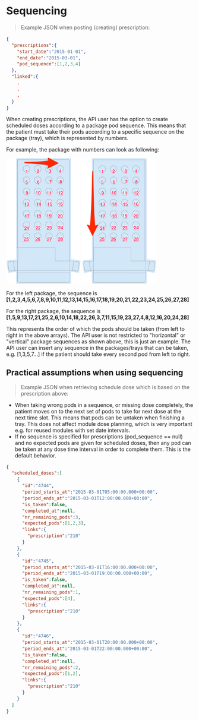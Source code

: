 # Sequencing

> Example JSON when posting (creating) prescription:

```json
{
  "prescriptions":{
    "start_date":"2015-01-01",
    "end_date":"2015-03-01",
    "pod_sequence":[1,2,3,4]
  },
  "linked":{
    .
    .
    .
  }
}
```

When creating prescriptions, the API user has the option to create scheduled doses according to a package pod sequence. This means that the patient must take their pods according to a specific sequence on the package (tray), which is represented by numbers.

For example, the package with numbers can look as following:

<img src="images/horizontal-sequence.jpg" width="200">
<img src="images/vertical-sequence.jpg" width="200">

For the left package, the sequence is
<strong>[1,2,3,4,5,6,7,8,9,10,11,12,13,14,15,16,17,18,19,20,21,22,23,24,25,26,27,28]</strong>

For the right package, the sequence is
<strong>[1,5,9,13,17,21,25,2,6,10,14,18,22,26,3,7,11,15,19,23,27,4,8,12,16,20,24,28]</strong>

This represents the order of which the pods should be taken (from left to right in the above arrays). The API user is not restricted to "horizontal" or "vertical" package sequences as shown above, this is just an example. The API user can insert any sequence in the packages/trays that can be taken, e.g. [1,3,5,7...] if the patient should take every second pod from left to right.

## Practical assumptions when using sequencing

> Example JSON when retrieving schedule dose which is based on the prescription above:

* When taking wrong pods in a sequence, or missing dose completely, the patient moves on to the next set of pods to take for next dose at the next time slot. This means that pods can be untaken when finishing a tray. This does not affect module dose planning, which is very important e.g. for reused modules with set date intervals.
* If no sequence is specified for prescriptions (pod_sequence == null) and no expected pods are given for scheduled doses, then any pod can be taken at any dose time interval in order to complete them. This is the default behavior.

```json
{
  "scheduled_doses":[
    {
      "id":"4744",
      "period_starts_at":"2015-03-01T05:00:00.000+00:00",
      "period_ends_at":"2015-03-01T12:00:00.000+00:00",
      "is_taken":false,
      "completed_at":null,
      "nr_remaining_pods":3,
      "expected_pods":[1,2,3],
      "links":{
        "prescription":"210"
      }
    },
    {
      "id":"4745",
      "period_starts_at":"2015-03-01T16:00:00.000+00:00",
      "period_ends_at":"2015-03-01T19:00:00.000+00:00",
      "is_taken":false,
      "completed_at":null,
      "nr_remaining_pods":1,
      "expected_pods":[4],
      "links":{
        "prescription":"210"
      }
    },
    {
      "id":"4746",
      "period_starts_at":"2015-03-01T20:00:00.000+00:00",
      "period_ends_at":"2015-03-01T22:00:00.000+00:00",
      "is_taken":false,
      "completed_at":null,
      "nr_remaining_pods":2,
      "expected_pods":[1,2],
      "links":{
        "prescription":"210"
      }
    }
  ]
}
```